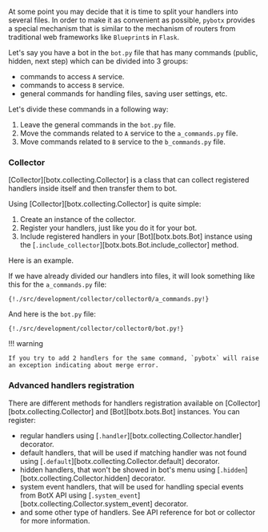 At some point you may decide that it is time to split your handlers into several files.
In order to make it as convenient as possible, `pybotx` provides a special mechanism that is similar to the mechanism
of routers from traditional web frameworks like `Blueprint`s in `Flask`.

Let's say you have a bot in the `bot.py` file that has many commands (public, hidden, next step) which can be divided into 3 groups:

 * commands to access `A` service.
 * commands to access `B` service.
 * general commands for handling files, saving user settings, etc.

Let's divide these commands in a following way:

 1. Leave the general commands in the `bot.py` file.
 2. Move the commands related to `A` service to the `a_commands.py` file.
 3. Move commands related to `B` service to the `b_commands.py` file.

### Collector

[Collector][botx.collecting.Collector] is a class that can collect registered handlers 
inside itself and then transfer them to bot.

Using [Collector][botx.collecting.Collector] is quite simple:

 1. Create an instance of the collector.
 2. Register your handlers, just like you do it for your bot.
 3. Include registered handlers in your [Bot][botx.bots.Bot] instance using the [`.include_collector`][botx.bots.Bot.include_collector] method.

Here is an example.

If we have already divided our handlers into files, it will look something like this for the `a_commands.py` file:

```Python3
{!./src/development/collector/collector0/a_commands.py!}
```

And here is the `bot.py` file:

```Python3
{!./src/development/collector/collector0/bot.py!}
```

!!! warning

    If you try to add 2 handlers for the same command, `pybotx` will raise an exception indicating about merge error.

### Advanced handlers registration

There are different methods for handlers registration available on [Collector][botx.collecting.Collector] and [Bot][botx.bots.Bot] instances.
You can register:

* regular handlers using [`.handler`][botx.collecting.Collector.handler] decorator.
* default handlers, that will be used if matching handler was not found using [`.default`][botx.collecting.Collector.default] decorator.
* hidden handlers, that won't be showed in bot's menu using [`.hidden`][botx.collecting.Collector.hidden] decorator.
* system event handlers, that will be used for handling special events from BotX API using [`.system_event`][botx.collecting.Collector.system_event] decorator.
* and some other type of handlers. See API reference for bot or collector for more information.
